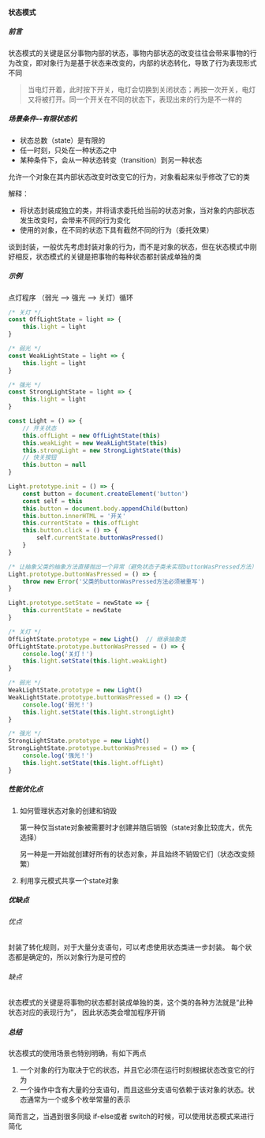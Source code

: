 #### 状态模式

##### 前言

状态模式的关键是区分事物内部的状态，事物内部状态的改变往往会带来事物的行为改变，即对象行为是基于状态来改变的，内部的状态转化，导致了行为表现形式不同

>  当电灯开着，此时按下开关，电灯会切换到关闭状态；再按一次开关，电灯又将被打开。同一个开关在不同的状态下，表现出来的行为是不一样的



##### 场景条件--有限状态机

- 状态总数（state）是有限的
- 任一时刻，只处在一种状态之中
- 某种条件下，会从一种状态转变（transition）到另一种状态

允许一个对象在其内部状态改变时改变它的行为，对象看起来似乎修改了它的类

解释：

* 将状态封装成独立的类，并将请求委托给当前的状态对象，当对象的内部状态发生改变时，会带来不同的行为变化
* 使用的对象，在不同的状态下具有截然不同的行为（委托效果）

谈到封装，一般优先考虑封装对象的行为，而不是对象的状态，但在状态模式中刚好相反，状态模式的关键是把事物的每种状态都封装成单独的类



##### 示例

点灯程序 （弱光 –> 强光 –> 关灯）循环

```js
/* 关灯 */
const OffLightState = light => {
    this.light = light
}

/* 弱光 */
const WeakLightState = light => {
    this.light = light
}

/* 强光 */
const StrongLightState = light => {
    this.light = light
}

const Light = () => {
    // 开关状态
    this.offLight = new OffLightState(this)
    this.weakLight = new WeakLightState(this)
    this.strongLight = new StrongLightState(this)
    // 快关按钮
    this.button = null
}

Light.prototype.init = () => {
    const button = document.createElement('button')
    const self = this
    this.button = document.body.appendChild(button)
    this.button.innerHTML = '开关'
    this.currentState = this.offLight
    this.button.click = () => {
        self.currentState.buttonWasPressed()
    }
}

/* 让抽象父类的抽象方法直接抛出一个异常（避免状态子类未实现buttonWasPressed方法） */
Light.prototype.buttonWasPressed = () => {
    throw new Error('父类的buttonWasPressed方法必须被重写')
}

Light.prototype.setState = newState => {
    this.currentState = newState
}

/* 关灯 */
OffLightState.prototype = new Light()  // 继承抽象类
OffLightState.prototype.buttonWasPressed = () => {
    console.log('关灯！')
    this.light.setState(this.light.weakLight)
}

/* 弱光 */
WeakLightState.prototype = new Light()
WeakLightState.prototype.buttonWasPressed = () => {
    console.log('弱光！')
    this.light.setState(this.light.strongLight)
}

/* 强光 */
StrongLightState.prototype = new Light()
StrongLightState.prototype.buttonWasPressed = () => {
    console.log('强光！')
    this.light.setState(this.light.offLight)
}
```



##### 性能优化点

1. 如何管理状态对象的创建和销毁 

   第一种仅当state对象被需要时才创建并随后销毁（state对象比较庞大，优先选择）

    另一种是一开始就创建好所有的状态对象，并且始终不销毁它们（状态改变频繁）

2. 利用享元模式共享一个state对象



##### 优缺点

###### 优点

封装了转化规则，对于大量分支语句，可以考虑使用状态类进一步封装。 每个状态都是确定的，所以对象行为是可控的

###### 缺点

状态模式的关键是将事物的状态都封装成单独的类，这个类的各种方法就是“此种状态对应的表现行为”， 因此状态类会增加程序开销



##### 总结

状态模式的使用场景也特别明确，有如下两点

1. 一个对象的行为取决于它的状态，并且它必须在运行时刻根据状态改变它的行为
2. 一个操作中含有大量的分支语句，而且这些分支语句依赖于该对象的状态。状态通常为一个或多个枚举常量的表示

简而言之，当遇到很多同级 if-else或者 switch的时候，可以使用状态模式来进行简化

